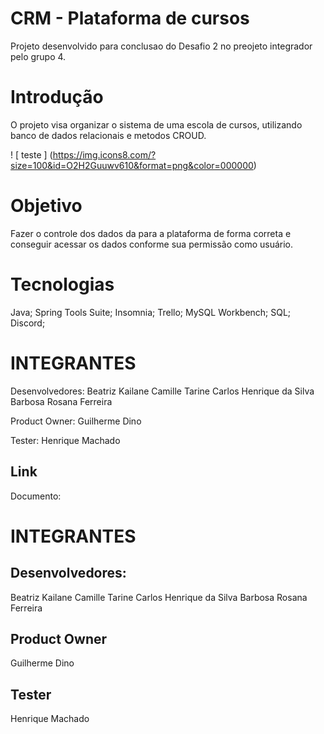 # CRM - Plataforma de cursos 
Projeto desenvolvido para conclusao do Desafio 2 no preojeto integrador pelo grupo 4.

# Introdução
O projeto visa organizar o sistema de uma escola de cursos, utilizando banco de dados relacionais e metodos CROUD.

! [ teste ] (https://img.icons8.com/?size=100&id=O2H2Guuwv610&format=png&color=000000)
# Objetivo
Fazer o controle dos dados da para a plataforma de forma correta e conseguir acessar os dados conforme sua permissão como usuário. 

# Tecnologias 
Java;
Spring Tools Suite;
Insomnia;
Trello;
MySQL Workbench;
SQL;
Discord;


# INTEGRANTES 

Desenvolvedores: 
Beatriz Kailane
Camille Tarine
Carlos Henrique da Silva Barbosa
Rosana Ferreira

Product Owner:
Guilherme Dino

Tester:
Henrique Machado


## Link
Documento:
# INTEGRANTES 

## Desenvolvedores: 
Beatriz Kailane
Camille Tarine
Carlos Henrique da Silva Barbosa
Rosana Ferreira

## Product Owner
Guilherme Dino

## Tester
Henrique Machado

